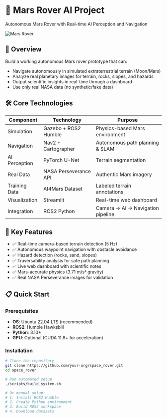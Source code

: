 # 🚀 Mars Rover AI Project

Autonomous Mars Rover with Real-time AI Perception and Navigation

![Mars Rover](docs/images/architecture.png)

## 🌟 Overview

Build a working autonomous Mars rover prototype that can:
- Navigate autonomously in simulated extraterrestrial terrain (Moon/Mars)
- Analyze real planetary images for terrain, rocks, slopes, and hazards
- Output scientific insights in real-time through a dashboard
- Use only real NASA data (no synthetic/fake data)

## 🛠️ Core Technologies

| Component | Technology | Purpose |
|-----------|------------|---------|
| Simulation | Gazebo + ROS2 Humble | Physics-based Mars environment |
| Navigation | Nav2 + Cartographer | Autonomous path planning & SLAM |
| AI Perception | PyTorch U-Net | Terrain segmentation |
| Real Data | NASA Perseverance API | Authentic Mars imagery |
| Training Data | AI4Mars Dataset | Labeled terrain annotations |
| Visualization | Streamlit | Real-time web dashboard |
| Integration | ROS2 Python | Camera → AI → Navigation pipeline |

## 🚀 Key Features

- ✅ Real-time camera-based terrain detection (5 Hz)
- ✅ Autonomous waypoint navigation with obstacle avoidance
- ✅ Hazard detection (rocks, sand, slopes)
- ✅ Traversability analysis for safe path planning
- ✅ Live web dashboard with scientific notes
- ✅ Mars-accurate physics (3.71 m/s² gravity)
- ✅ Real NASA Perseverance images for validation

## 📋 Quick Start

### Prerequisites

- **OS**: Ubuntu 22.04 LTS (recommended)
- **ROS2**: Humble Hawksbill
- **Python**: 3.10+
- **GPU**: Optional (CUDA 11.8+ for acceleration)

### Installation

```bash
# Clone the repository
git clone https://github.com/your-org/space_rover.git
cd space_rover

# Run automated setup
./scripts/build_system.sh

# Or manual setup:
# 1. Install ROS2 Humble
# 2. Create Python environment
# 3. Build ROS2 workspace
# 4. Download datasets